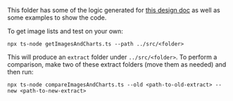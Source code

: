 This folder has some of the logic generated for [this design doc](https://www.notion.so/Renovate-Readiness-Automation-1aee512f24fc8079af84fb4be18d133f) as well as some examples to show the code.

To get image lists and test on your own:
```console
npx ts-node getImagesAndCharts.ts --path ../src/<folder>
```

This will produce an `extract` folder under `../src/<folder>`. To perform a comparison, make two of these extract folders (move them as needed) and then run:
```console
npx ts-node compareImagesAndCharts.ts --old <path-to-old-extract> --new <path-to-new-extract>
```
